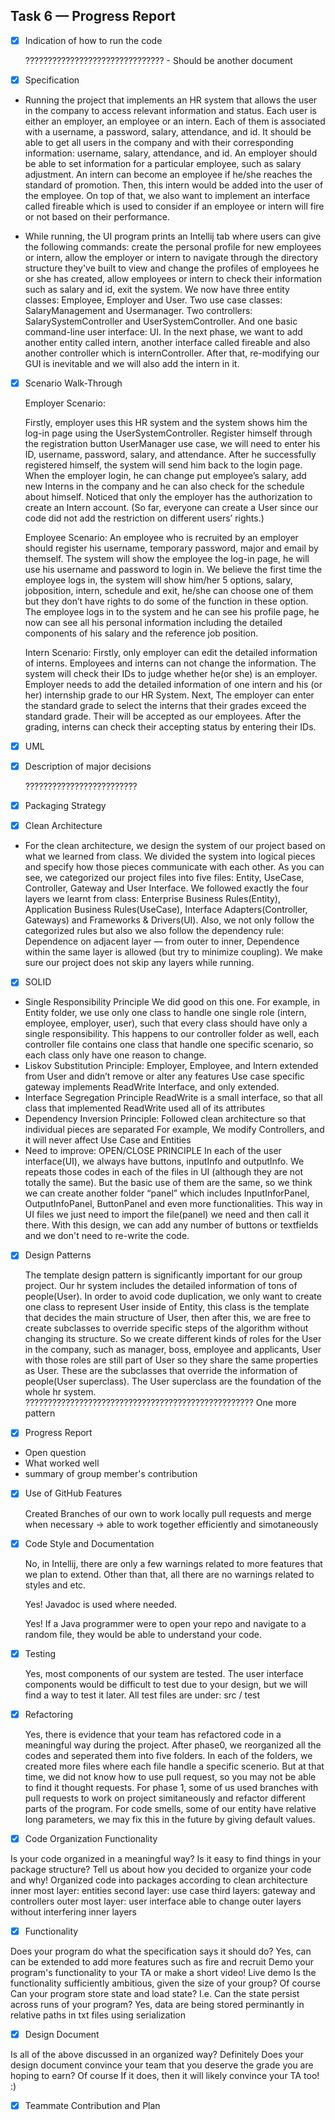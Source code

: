## Task 6 — Progress Report

- [x] Indication of how to run the code

  ??????????????????????????????? - Should be another document

- [x] Specification

 - Running the project that implements an HR system that allows the user in the company to access relevant information and status. Each user is either an employer, an employee or an intern. Each of them is associated with a username, a password, salary, attendance, and id. It should be able to get all users in the company and with their corresponding information: username, salary, attendance, and id. An employer should be able to set information for a particular employee, such as salary adjustment.  An intern can become an employee if he/she reaches the standard of promotion. Then, this intern would be added into the user of the employee. On top of that, we also want to implement an interface called fireable which is used to consider if an employee or intern will fire or not based on their performance.

 - While running, the UI program prints an Intellij tab where users can give the following commands: create the personal profile for new employees or intern, allow the employer or intern to navigate through the directory structure they've built to view and change the profiles of employees he or she has created, allow employees or intern to check their information such as salary and id, exit the system. We now have three entity classes: Employee, Employer and User. Two use case classes: SalaryManagement and Usermanager. Two controllers: SalarySystemController and UserSystemController. And one basic command-line user interface: UI. In the next phase, we want to add another entity called intern, another interface called fireable and also another controller which is internController. After that, re-modifying our GUI is inevitable and we will also add the intern in it.



- [x] Scenario Walk-Through


  Employer Scenario:

  Firstly, employer uses this HR system and the system shows him the log-in page using the UserSystemController. Register himself through the registration button UserManager use case, we will need to enter his ID, username, password, salary, and attendance. After he successfully registered himself, the system will send him back to the login page. When the employer login, he can change put employee’s salary, add new Interns in the company and he can also check for the schedule about himself. Noticed that only the employer has the authorization to create an Intern account. (So far, everyone can create a User since our code did not add the restriction on different users’ rights.)


  Employee Scenario:
    An employee who is recruited by an employer should register his username, temporary password, major and email by themself. The system will show the employee the log-in page, he will use his username and password to login in.  We believe the first time the employee logs in, the system will show him/her 5 options, salary, jobposition, intern, schedule and exit, he/she can choose one of them but they don’t have rights to do some of the function in these option. The employee logs in to the system and he can see his profile page, he now can see all his personal information including the detailed components of his salary and the reference job position.

  Intern Scenario:
    Firstly,  only employer can edit the detailed information of interns. Employees and interns can not change the information. The system will check their IDs to judge whether he(or she) is an employer.
Employer needs to add the detailed information of one intern and his (or her) internship grade to our HR System.
Next, The employer can enter the standard grade to select the interns that their grades exceed the standard grade. Their will be accepted as our employees.
After the grading, interns can check their accepting status by entering their IDs.


- [x] UML


- [x] Description of major decisions

  ?????????????????????????




- [x] Packaging Strategy

- [x] Clean Architecture

- 
  For the clean architecture, we design the system of our project based on what we learned from class. We divided the system into logical pieces and specify how those pieces communicate with each other. As you can see, we categorized our project files into five files: Entity, UseCase, Controller, Gateway and User Interface. We followed exactly the four layers we learnt from class: Enterprise Business Rules(Entity), Application Business Rules(UseCase), Interface Adapters(Controller, Gateways) and Frameworks & Drivers(UI). Also, we not only follow the categorized rules but also we also follow the dependency rule: Dependence on adjacent layer — from outer to inner, Dependence within the same layer is allowed  (but try to minimize coupling). We make sure our project does not skip any layers while running.
  
- [x] SOLID

- Single Responsibility Principle
  We did good on this one. For example, in Entity folder, we use only one class to handle one single role (intern, employee, employer, user), such that every class should have only a single responsibility. This happens to our controller folder as well, each controller file contains one class that handle one specific scenario, so each class only have one reason to change.
- Liskov Substitution Principle:
  Employer, Employee, and Intern extended from User and didn’t remove or alter any features
  Use case specific gateway implements ReadWrite Interface, and only extended.
- Interface Segregation Principle
  ReadWrite is a small interface, so that all class that implemented ReadWrite used all of its attributes
- Dependency Inversion Principle:
  Followed clean architecture so that individual pieces are separated
  For example, We modify Controllers, and it will never affect Use Case and Entities
- Need to improve: OPEN/CLOSE PRINCIPLE
  In each of the user interface(UI), we always have buttons, inputInfo and outputInfo. We repeats those codes in each of the files in UI (although they are not totally the same). But the basic use of them are the same, so we think we can create another folder “panel” which includes InputInforPanel, OutputInfoPanel, ButtonPanel and even more functionalities. This way in UI files we just need to import the file(panel) we need and then call it there. With this design,  we can add any number of buttons or textfields and we don't need to re-write the code.



- [x] Design Patterns

  The template design pattern is significantly important for our group project. Our hr system includes the detailed information of tons of people(User). In order to avoid code duplication, we only want to create one class to represent User inside of Entity,  this class is the template that decides the main structure of User, then after this, we are free to create subclasses to override specific steps of the algorithm without changing its structure. So we create different kinds of roles for the User in the company, such as manager, boss, employee and applicants, User with those roles are still part of User so they share the same properties as User. These are the subclasses that override the information of people(User superclass). The User superclass are the foundation of the whole hr system.
  ??????????????????????????????????????????????????? One more pattern
  
  
- [x] Progress Report
- Open question
- What worked well
- summary of group member's contribution
  

- [x] Use of GitHub Features

  Created Branches of our own to work locally
  pull requests and merge when necessary
  → able to work together efficiently and simotaneously


- [x] Code Style and Documentation

  No, in Intellij, there are only a few warnings related to more features that we plan to extend. Other than that, all there are no warnings related to styles and etc.

  Yes! Javadoc is used where needed.

  Yes! If a Java programmer were to open your repo and navigate to a random file, they would be able to understand your code.


- [x] Testing

  Yes, most components of our system are tested. The user interface components would be difficult to test due to your design, but we will find a way to test it later.
  All test files are under:  src / test


- [x] Refactoring

  Yes, there is evidence that your team has refactored code in a meaningful way during the project.
  After phase0, we reorganized all the codes and seperated them into five folders. In each of the folders, we created more files where each file handle a specific scenerio. But at that time, we did not know how to use pull request, so you may not be able to find it thought requests.
  For phase 1, some of us used branches with pull requests to work on project simitaneously and refactor different parts of the program.
  For code smells, some of our entity have relative long parameters, we may fix this in the future by giving default values.




- [x] Code Organization Functionality

Is your code organized in a meaningful way? Is it easy to find things in your package structure? Tell us about how you decided to organize your code and why!
  Organized code into packages according to clean architecture
  inner most layer: entities
  second layer: use case
  third layers: gateway and controllers
  outer most layer: user interface
able to change outer layers without interfering inner layers



- [x] Functionality

Does your program do what the specification says it should do?
  Yes, can can be extended to add more features such as fire and recruit
Demo your program's functionality to your TA or make a short video!
  Live demo
Is the functionality sufficiently ambitious, given the size of your group?
  Of course
Can your program store state and load state? I.e. Can the state persist across runs of your program?
  Yes, data are being stored perminantly in relative paths in txt files using serialization


- [x] Design Document

Is all of the above discussed in an organized way?
  Definitely
Does your design document convince your team that you deserve the grade you are hoping to earn?
  Of course
If it does, then it will likely convince your TA too!
  :)


- [x] Teammate Contribution and Plan
